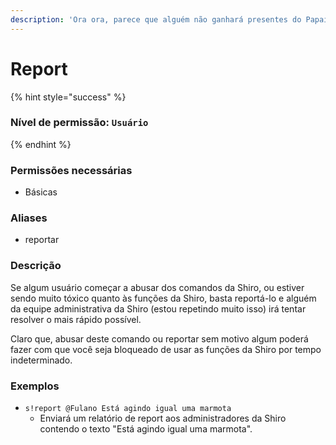 ```yaml
---
description: 'Ora ora, parece que alguém não ganhará presentes do Papai Noel!'
---
```


# Report

{% hint style="success" %}
### Nível de permissão: `Usuário`
{% endhint %}

### Permissões necessárias

* Básicas

### Aliases

* reportar

### Descrição

Se algum usuário começar a abusar dos comandos da Shiro, ou estiver sendo muito tóxico quanto às funções da Shiro, basta reportá-lo e alguém da equipe administrativa da Shiro \(estou repetindo muito isso\) irá tentar resolver o mais rápido possível.

Claro que, abusar deste comando ou reportar sem motivo algum poderá fazer com que você seja bloqueado de usar as funções da Shiro por tempo indeterminado.

### Exemplos

* `s!report @Fulano Está agindo igual uma marmota`
  * Enviará um relatório de report aos administradores da Shiro contendo o texto "Está agindo igual uma marmota".


